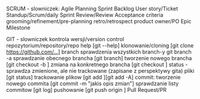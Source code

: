 SCRUM - slowniczek:
Agile
Planning
Sprint
Backlog
User story/Ticket
Standup/Scrum/daily
Sprint Review/Review
Acceptance criteria
grooming/refinement/pre-planning
retro/retrospect
product owner/PO
Epic
Milestone


GIT - slowniczek
kontrola wersji/version control
repozytorium/repository/repo
help [git --help]
klonowanie/cloning [git clone https://github.com/...]
branch
sprawdzenia wszystkich branch-y git branch -a
sprawdzanie obecnego brancha [git branch]
tworzenie nowego brancha  [git checkout -b <nawzwa-nowego-brancha>]
zmiana na konkretnego brancha [git checkout <nazwa-brancha>]
status - sprawdza zmienione, ale nie trackowane (zapisane z perspektywy gita) pliki [git status]
trackowanie plikow [git add <plik>][git add -A]
commit:
tworzenie nowego commita [git commit -m "jakis opis zmian"]
sprawdzanie listy commitow [git log]
pushowanie [git push origin <nazwa-obecnego-brancha>]
Pull Request/PR

